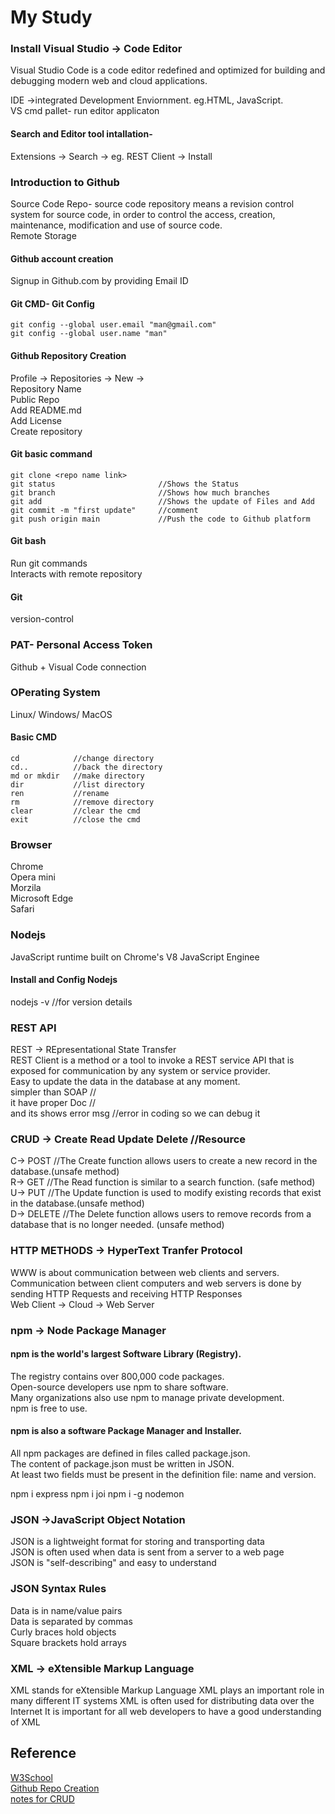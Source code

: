 # My Study
 
### Install Visual Studio -> Code Editor
Visual Studio Code is a code editor redefined and optimized for building and debugging modern web and cloud applications.

IDE ->integrated Development Enviornment. eg.HTML, JavaScript.<br />
VS cmd pallet- run editor applicaton

#### Search and Editor tool intallation-
Extensions -> Search -> eg. REST Client -> Install

### Introduction to Github
Source Code Repo- source code repository means a revision control system for source code, in order to control the access, creation, maintenance, modification and use of source code.<br />
Remote Storage

#### Github account creation 
Signup in Github.com by providing Email ID

#### Git CMD- Git Config           
```
git config --global user.email "man@gmail.com"
git config --global user.name "man"            
```

#### Github Repository Creation
Profile -> Repositories -> New -><br />
Repository Name<br />
Public Repo<br />
Add README.md<br />
Add License<br />
Create repository<br />

#### Git basic command          
```
git clone <repo name link>
git status                       //Shows the Status 
git branch                       //Shows how much branches
git add                          //Shows the update of Files and Add   
git commit -m "first update"     //comment
git push origin main             //Push the code to Github platform     
```

#### Git bash 
Run git commands<br />
Interacts with remote repository

#### Git
version-control

### PAT- Personal Access Token 
Github + Visual Code connection

### OPerating System
Linux/ Windows/ MacOS

#### Basic CMD         
```
cd            //change directory
cd..          //back the directory
md or mkdir   //make directory
dir           //list directory
ren           //rename 
rm            //remove directory
clear         //clear the cmd
exit          //close the cmd              
```

### Browser
Chrome<br />
Opera mini<br />
Morzila<br />
Microsoft Edge<br />
Safari<br />

### Nodejs
JavaScript runtime built on Chrome's V8 JavaScript Enginee

#### Install and Config Nodejs

nodejs -v       //for version details

### REST API
REST -> REpresentational State Transfer<br />
REST Client is a method or a tool to invoke a REST service API that is exposed for communication by any system or service provider.<br />
Easy to update the data in the database at any moment.<br />
simpler than SOAP           //                                                      <br />
it have proper Doc          //                                                      <br />
and its shows error msg     //error in coding so we can debug it                    <br />

### CRUD -> Create Read Update Delete   //Resource
C-> POST        //The Create function allows users to create a new record in the database.(unsafe method)<br />
R-> GET         //The Read function is similar to a search function. (safe method)<br />
U-> PUT         //The Update function is used to modify existing records that exist in the database.(unsafe method)<br />
D-> DELETE      //The Delete function allows users to remove records from a database that is no longer needed. (unsafe method)<br />

### HTTP METHODS -> HyperText Tranfer Protocol
WWW is about communication between web clients and servers.<br />
Communication between client computers and web servers is done by sending HTTP Requests and receiving HTTP Responses<br />
Web Client -> Cloud -> Web Server<br />

### npm -> Node Package Manager

#### npm is the world's largest Software Library (Registry).
The registry contains over 800,000 code packages.<br/>
Open-source developers use npm to share software.<br/>
Many organizations also use npm to manage private development.<br/>
npm is free to use.<br/>

#### npm is also a software Package Manager and Installer.
All npm packages are defined in files called package.json.<br/>
The content of package.json must be written in JSON.<br/>
At least two fields must be present in the definition file: name and version.<br/>

npm i express
npm i joi
npm i -g nodemon

### JSON ->JavaScript Object Notation
JSON is a lightweight format for storing and transporting data<br/>
JSON is often used when data is sent from a server to a web page<br/>
JSON is "self-describing" and easy to understand<br/>

### JSON Syntax Rules
Data is in name/value pairs<br/>
Data is separated by commas<br/>
Curly braces hold objects<br/>
Square brackets hold arrays<br/>

### XML -> eXtensible Markup Language
XML stands for eXtensible Markup Language
XML plays an important role in many different IT systems
XML is often used for distributing data over the Internet
It is important for all web developers to have a good understanding of XML

## Reference 
[W3School](https://www.w3schools.com/js/default.asp)<br/>
[Github Repo Creation](https://docs.github.com/en/get-started/quickstart/create-a-repo)<br />
[notes for CRUD](https://www.sumologic.com/glossary/crud/)<br />